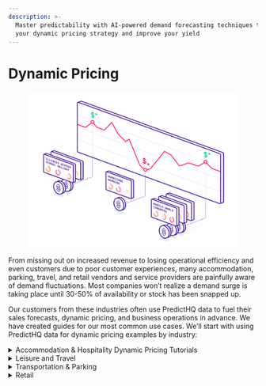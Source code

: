 ```yaml
---
description: >-
  Master predictability with AI-powered demand forecasting techniques to inform
  your dynamic pricing strategy and improve your yield
---
```


# Dynamic Pricing

<figure><img src="../../.gitbook/assets/illustration-dynamic-pricing[1].svg" alt=""><figcaption></figcaption></figure>

From missing out on increased revenue to losing operational efficiency and even customers due to poor customer experiences, many accommodation, parking, travel, and retail vendors and service providers are painfully aware of demand fluctuations. Most companies won’t realize a demand surge is taking place until 30-50% of availability or stock has been snapped up.

Our customers from these industries often use PredictHQ data to fuel their sales forecasts, dynamic pricing, and business operations in advance. We have created guides for our most common use cases. We’ll start with using PredictHQ data for dynamic pricing examples by industry:



<details>

<summary>Accommodation &#x26; Hospitality Dynamic Pricing Tutorials</summary>

To implement PredictHQ data to inform dynamic pricing for your accommodation business, review the guides for this use case below:

* No code: [**Using PredictHQ** ](https://www.predicthq.com/support/category/control-center-and-account-settings)[**Web application**](https://www.predicthq.com/support/category/control-center-and-account-settings) (Control Center) - Use basic event impact data and trends to inform your manual pricing updates.
* \*Most Popular\* [**API enrichment, analysis, and visualization in Power BI** ](../guides/tutorials/connect-and-build-events-data-in-power-bi.md)- Integrate PredictHQ data with your Power BI dynamic pricing workflows.&#x20;
* [**Update machine learning models with predictive event data**](../guides/tutorials/improving-demand-forecasting-models-with-event-features.md) - Automatically and dynamically update your pricing by integrating PredictHQ data directly into your demand forecasting models.

PredictHQ helps its customers master predictability with the smartest and largest event impact data stream, which can drive dynamic pricing planning and operations quickly, efficiently, and at scale.

See [How Hoteliers Achieved a 10% RevPar Increase with HQ revenue](https://www.predicthq.com/customers/hqrevenue).

<img src="https://images.ctfassets.net/ihlmn42cjuv0/4G2fPo8pnOJbmwilwX2wro/23306718c9cda741b8db6b18f4867b3a/thumb-story-hqrevenue.dd652af.d672854377850b3d6a3be6f0d0871252.jpg?fm=jpg&#x26;q=93" alt="" data-size="original">

</details>



<details>

<summary>Leisure and Travel</summary>

To implement PredictHQ data to inform dynamic pricing for your Leisure and Travel business, review the guides for this use case below:

* No code: [**Using PredictHQ** ](https://www.predicthq.com/support/category/control-center-and-account-settings)[**Web application**](https://www.predicthq.com/support/category/control-center-and-account-settings) (Control Center) - Use basic event impact data and trends to inform your manual pricing updates.
* \*Most Popular\* [**API enrichment, analysis, and visualization in Power BI** ](../guides/tutorials/connect-and-build-events-data-in-power-bi.md)- Integrate PredictHQ data with your Power BI dynamic pricing workflows.&#x20;
* [**Update machine learning models with predictive event data**](../guides/tutorials/improving-demand-forecasting-models-with-event-features.md) - Automatically and dynamically update your pricing by integrating PredictHQ data directly into your demand forecasting models.

With PredictHQ's products and data, our Leisure and Travel customers gain insights into these demand fluctuations well in advance. This allows them to optimize their pricing strategy effectively and make informed decisions that boost profitability while catering to the dynamic needs of travelers and event-goers.

</details>



<details>

<summary>Transportation &#x26; Parking</summary>

To implement PredictHQ data to inform dynamic pricing for your parking and transportation business, review the guides for this use case below:

* No code: [**Using PredictHQ** ](https://www.predicthq.com/support/category/control-center-and-account-settings)[**Web application**](https://www.predicthq.com/support/category/control-center-and-account-settings) (Control Center) - Use basic event impact data and trends to inform your manual pricing updates.

<!---->

* \*Most Popular\* [**API enrichment, analysis, and visualization in Power BI** ](../guides/tutorials/connect-and-build-events-data-in-power-bi.md)- Integrate PredictHQ data with your Power BI dynamic pricing workflows.&#x20;

<!---->

* [**Update machine learning models with predictive event data**](../guides/tutorials/improving-demand-forecasting-models-with-event-features.md) - Automatically and dynamically update your pricing by integrating PredictHQ data directly into your demand forecasting models.

Consider a scenario where a city is scheduled to host a major sports championship and a large music concert in the same week. Or maybe there is a cluster of small events all happening on the same weekend that in aggregate are going to bring in a lot of people into the same part of the city. You might observe a dramatic increase in demand for transportation and parking services, potentially doubling or even tripling compared to normal levels.

To capitalize on surges like this effectively, adopting dynamic pricing strategies becomes crucial.

[ParkMobile uses intelligent event data to boost parking reservations](https://www.predicthq.com/customers/parkmobile)

<img src="https://images.ctfassets.net/ihlmn42cjuv0/2gimBqwe0Xt0XtQbtN5GUI/fd609c66ea6a19b07aadfd2f418dcbf3/pexels-ricky-esquivel-2226607_1.png?fm=jpg&#x26;q=93" alt="" data-size="original">

</details>



<details>

<summary>Retail</summary>

In the retail industry, failing to recognize demand fluctuations can lead to missed revenue opportunities and operational challenges, much like in the transportation and parking sectors. Imagine a major retail chain facing significant events like Black Friday, Christmas, or even local festivals. Sales could spike dramatically, increasing by 50% to 100% above normal levels during these periods.

Dynamic pricing is a pivotal strategy in harnessing these surges effectively.

#### Retail Dynamic Pricing Guides

To implement PredictHQ data to inform dynamic pricing for your retail business, review the guides for this use case below:

* No code: [**Using PredictHQ** ](https://www.predicthq.com/support/category/control-center-and-account-settings)[**Web application**](https://www.predicthq.com/support/category/control-center-and-account-settings) (Control Center) - Use basic event impact data and trends to inform your manual pricing updates.

<!---->

* \*Most Popular\* [**API enrichment, analysis, and visualization in Power BI** ](../guides/tutorials/connect-and-build-events-data-in-power-bi.md)- Integrate PredictHQ data with your Power BI dynamic pricing workflows.&#x20;

<!---->

* [**Update machine learning models with predictive event data**](../guides/tutorials/improving-demand-forecasting-models-with-event-features.md) - Automatically and dynamically update your pricing by integrating PredictHQ data directly into your demand forecasting models.

</details>
